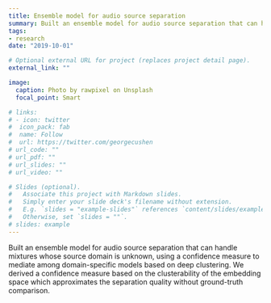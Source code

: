 ```yaml
---
title: Ensemble model for audio source separation
summary: Built an ensemble model for audio source separation that can handle mixtures whose source domain is unknown, using a confidence measure to mediate among domain-specific models based on deep clustering.
tags:
- research
date: "2019-10-01"

# Optional external URL for project (replaces project detail page).
external_link: ""

image:
  caption: Photo by rawpixel on Unsplash
  focal_point: Smart

# links:
# - icon: twitter
#  icon_pack: fab
#  name: Follow
#  url: https://twitter.com/georgecushen
# url_code: ""
# url_pdf: ""
# url_slides: ""
# url_video: ""

# Slides (optional).
#   Associate this project with Markdown slides.
#   Simply enter your slide deck's filename without extension.
#   E.g. `slides = "example-slides"` references `content/slides/example-slides.md`.
#   Otherwise, set `slides = ""`.
# slides: example
---
```


Built an ensemble model for audio source separation that can handle mixtures whose source domain is unknown, using a confidence measure to mediate among domain-specific models based on deep clustering. We derived a confidence measure based on the clusterability of the embedding space which approximates the separation quality without ground-truth comparison.
